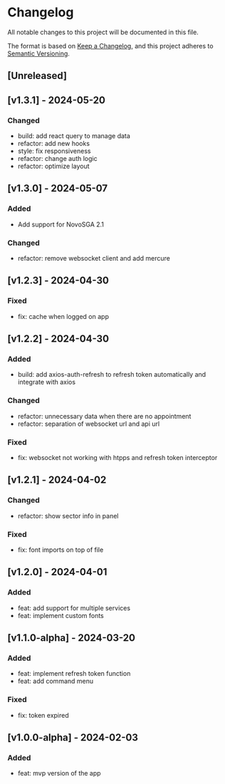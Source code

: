 # Changelog

All notable changes to this project will be documented in this file.

The format is based on [Keep a Changelog](https://keepachangelog.com/en/1.0.0/),
and this project adheres to [Semantic Versioning](https://semver.org/spec/v2.0.0.html).

## [Unreleased]

## [v1.3.1] - 2024-05-20

### Changed

- build: add react query to manage data
- refactor: add new hooks
- style: fix responsiveness
- refactor: change auth logic
- refactor: optimize layout

## [v1.3.0] - 2024-05-07

### Added

- Add support for NovoSGA 2.1

### Changed

- refactor: remove websocket client and add mercure

## [v1.2.3] - 2024-04-30

### Fixed

- fix: cache when logged on app

## [v1.2.2] - 2024-04-30

### Added

- build: add axios-auth-refresh to refresh token automatically and integrate with axios

### Changed

- refactor: unnecessary data when there are no appointment
- refactor: separation of websocket url and api url

### Fixed

- fix: websocket not working with htpps and refresh token interceptor

## [v1.2.1] - 2024-04-02

### Changed

- refactor: show sector info in panel

### Fixed

- fix: font imports on top of file

## [v1.2.0] - 2024-04-01

### Added

- feat: add support for multiple services
- feat: implement custom fonts

## [v1.1.0-alpha] - 2024-03-20

### Added

- feat: implement refresh token function
- feat: add command menu

### Fixed

- fix: token expired

## [v1.0.0-alpha] - 2024-02-03

### Added

- feat: mvp version of the app